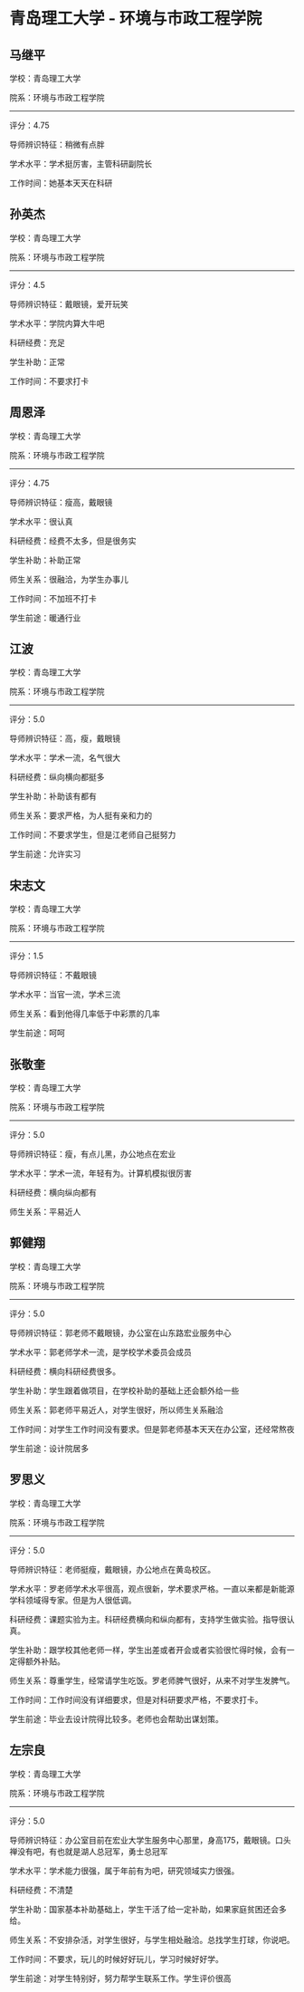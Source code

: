 # 青岛理工大学 - 环境与市政工程学院

## 马继平

学校：青岛理工大学

院系：环境与市政工程学院

* * *

评分：4.75

导师辨识特征：稍微有点胖

学术水平：学术挺厉害，主管科研副院长

工作时间：她基本天天在科研

## 孙英杰

学校：青岛理工大学

院系：环境与市政工程学院

* * *

评分：4.5

导师辨识特征：戴眼镜，爱开玩笑

学术水平：学院内算大牛吧

科研经费：充足

学生补助：正常

工作时间：不要求打卡

## 周恩泽

学校：青岛理工大学

院系：环境与市政工程学院

* * *

评分：4.75

导师辨识特征：瘦高，戴眼镜

学术水平：很认真

科研经费：经费不太多，但是很务实

学生补助：补助正常

师生关系：很融洽，为学生办事儿

工作时间：不加班不打卡

学生前途：暖通行业

## 江波

学校：青岛理工大学

院系：环境与市政工程学院

* * *

评分：5.0

导师辨识特征：高，瘦，戴眼镜

学术水平：学术一流，名气很大

科研经费：纵向横向都挺多

学生补助：补助该有都有

师生关系：要求严格，为人挺有亲和力的

工作时间：不要求学生，但是江老师自己挺努力

学生前途：允许实习

## 宋志文

学校：青岛理工大学

院系：环境与市政工程学院

* * *

评分：1.5

导师辨识特征：不戴眼镜

学术水平：当官一流，学术三流

师生关系：看到他得几率低于中彩票的几率

学生前途：呵呵

## 张敬奎

学校：青岛理工大学

院系：环境与市政工程学院

* * *

评分：5.0

导师辨识特征：瘦，有点儿黑，办公地点在宏业

学术水平：学术一流，年轻有为。计算机模拟很厉害

科研经费：横向纵向都有

师生关系：平易近人

## 郭健翔

学校：青岛理工大学

院系：环境与市政工程学院

* * *

评分：5.0

导师辨识特征：郭老师不戴眼镜，办公室在山东路宏业服务中心

学术水平：郭老师学术一流，是学校学术委员会成员

科研经费：横向科研经费很多。

学生补助：学生跟着做项目，在学校补助的基础上还会额外给一些

师生关系：郭老师平易近人，对学生很好，所以师生关系融洽

工作时间：对学生工作时间没有要求。但是郭老师基本天天在办公室，还经常熬夜

学生前途：设计院居多

## 罗思义

学校：青岛理工大学

院系：环境与市政工程学院

* * *

评分：5.0

导师辨识特征：老师挺瘦，戴眼镜，办公地点在黄岛校区。

学术水平：罗老师学术水平很高，观点很新，学术要求严格。一直以来都是新能源学科领域得专家。但是为人很低调。

科研经费：课题实验为主。科研经费横向和纵向都有，支持学生做实验。指导很认真。

学生补助：跟学校其他老师一样，学生出差或者开会或者实验很忙得时候，会有一定得额外补贴。

师生关系：尊重学生，经常请学生吃饭。罗老师脾气很好，从来不对学生发脾气。

工作时间：工作时间没有详细要求，但是对科研要求严格，不要求打卡。

学生前途：毕业去设计院得比较多。老师也会帮助出谋划策。

## 左宗良

学校：青岛理工大学

院系：环境与市政工程学院

* * *

评分：5.0

导师辨识特征：办公室目前在宏业大学生服务中心那里，身高175，戴眼镜。口头禅没有吧，有也就是湖人总冠军，勇士总冠军

学术水平：学术能力很强，属于年前有为吧，研究领域实力很强。

科研经费：不清楚

学生补助：国家基本补助基础上，学生干活了给一定补助，如果家庭贫困还会多给。

师生关系：不安排杂活，对学生很好，与学生相处融洽。总找学生打球，你说吧。

工作时间：不要求，玩儿的时候好好玩儿，学习时候好好学。

学生前途：对学生特别好，努力帮学生联系工作。学生评价很高